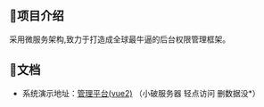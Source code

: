 ##  🍈项目介绍

  采用微服务架构,致力于打造成全球最牛逼的后台权限管理框架。



## 🍒文档

- 系统演示地址：[管理平台(vue2)](fxzcloud.cloud) （小破服务器 轻点访问 删数据没*）